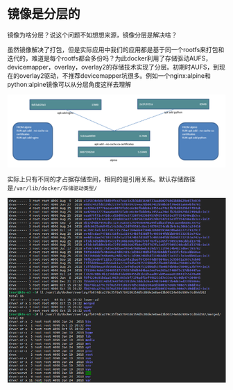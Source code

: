 # 镜像是分层的

镜像为啥分层？说这个问题不如想想来源，镜像分层是解决啥？

虽然镜像解决了打包，但是实际应用中我们的应用都是基于同一个rootfs来打包和迭代的，难道是每个rootfs都会多份吗？为此docker利用了存储驱动AUFS，devicemapper，overlay，overlay2的存储技术实现了分层。初期时AUFS，到现在的overlay2驱动，不推荐devicemapper坑很多。例如一个nginx:alpine和python:alpine镜像可以从分层角度这样去理解

![](../.gitbook/assets/image%20%2826%29.png)

实际上只有不同的才占据存储空间，相同的是引用关系。默认存储路径是`/var/lib/docker/存储驱动类型/`

![](../.gitbook/assets/image%20%284%29.png)

